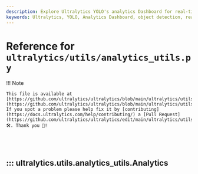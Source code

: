 ```yaml
---
description: Explore Ultralytics YOLO's analytics Dashboard for real-time analytics for prediction and tracking alongside visualize inference data directly.
keywords: Ultralytics, YOLO, Analytics Dashboard, object detection, real-time tracking, machine learning, exercise counting, AI fitness, computer vision, gym workout analysis, YOLOv8, artificial intelligence, fitness technology
---
```


# Reference for `ultralytics/utils/analytics_utils.py`

!!! Note

    This file is available at [https://github.com/ultralytics/ultralytics/blob/main/ultralytics/utils/analytics_utils.py](https://github.com/ultralytics/ultralytics/blob/main/ultralytics/utils/analytics_utils.py). If you spot a problem please help fix it by [contributing](https://docs.ultralytics.com/help/contributing/) a [Pull Request](https://github.com/ultralytics/ultralytics/edit/main/ultralytics/utils/analytics_utils.py) 🛠️. Thank you 🙏!

<br><br>

## ::: ultralytics.utils.analytics_utils.Analytics

<br><br>
